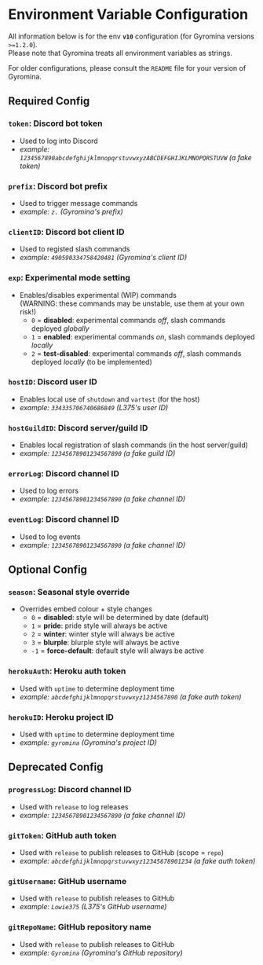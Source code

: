 # Environment Variable Configuration

All information below is for the env **`v10`** configuration (for Gyromina versions `>=1.2.0`).  
Please note that Gyromina treats all environment variables as strings.

For older configurations, please consult the `README` file for your version of Gyromina.

## Required Config

### `token`: Discord bot token

- Used to log into Discord
- *example: `1234567890abcdefghijklmnopqrstuvwxyzABCDEFGHIJKLMNOPQRSTUVW` (a fake token)*

### `prefix`: Discord bot prefix

- Used to trigger message commands
- *example: `z.` (Gyromina's prefix)*

### `clientID`: Discord bot client ID

- Used to registed slash commands
- *example: `490590334758420481` (Gyromina's client ID)*

### `exp`: Experimental mode setting

- Enables/disables experimental (WIP) commands  
  (WARNING: these commands may be unstable, use them at your own risk!)
  - `0` = **disabled**: experimental commands *off*, slash commands deployed *globally*
  - `1` = **enabled**: experimental commands *on*, slash commands deployed *locally*
  - `2` = **test-disabled**: experimental commands *off*, slash commands deployed *locally* (to be implemented)

### `hostID`: Discord user ID

- Enables local use of `shutdown` and `vartest` (for the host)
- *example: `334335706740686849` (L375's user ID)*

### `hostGuildID`: Discord server/guild ID

- Enables local registration of slash commands (in the host server/guild)
- *example: `12345678901234567890` (a fake guild ID)*

### `errorLog`: Discord channel ID

- Used to log errors
- *example: `12345678901234567890` (a fake channel ID)*

### `eventLog`: Discord channel ID

- Used to log events
- *example: `12345678901234567890` (a fake channel ID)*

## Optional Config

### `season`: Seasonal style override

- Overrides embed colour + style changes
  - `0` = **disabled**: style will be determined by date (default)
  - `1` = **pride**: pride style will always be active
  - `2` = **winter**: winter style will always be active
  - `3` = **blurple**: blurple style will always be active
  - `-1` = **force-default**: default style will always be active

### `herokuAuth`: Heroku auth token

- Used with `uptime` to determine deployment time
- *example: `abcdefghijklmnopqrstuvwxyz1234567890` (a fake auth token)*

### `herokuID`: Heroku project ID

- Used with `uptime` to determine deployment time
- *example: `gyromina` (Gyromina's project ID)*

## Deprecated Config

### `progressLog`: Discord channel ID

- Used with `release` to log releases
- *example: `12345678901234567890` (a fake channel ID)*

### `gitToken`: GitHub auth token

- Used with `release` to publish releases to GitHub (scope = `repo`)
- *example: `abcdefghijklmnopqrstuvwxyz12345678901234` (a fake auth token)*

### `gitUsername`: GitHub username

- Used with `release` to publish releases to GitHub
- *example: `Lowie375` (L375's GitHub username)*

### `gitRepoName`: GitHub repository name

- Used with `release` to publish releases to GitHub
- *example: `Gyromina` (Gyromina's GitHub repository)*

